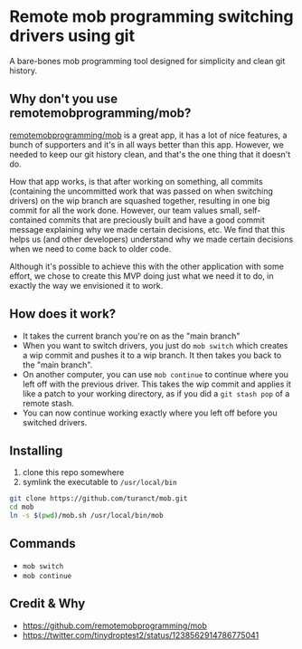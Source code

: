 # Remote mob programming switching drivers using git

A bare-bones mob programming tool designed for simplicity and clean git history.


## Why don't you use remotemobprogramming/mob?

[remotemobprogramming/mob](https://github.com/remotemobprogramming/mob) is a great app, it has a lot of nice features, a bunch of supporters and it's in all ways better than this app. However, we needed to keep our git history clean, and that's the one thing that it doesn't do.

How that app works, is that after working on something, all commits (containing the uncommitted work that was passed on when switching drivers) on the wip branch are squashed together, resulting in one big commit for all the work done. However, our team values small, self-contained commits that are preciously built and have a good commit message explaining why we made certain decisions, etc. We find that this helps us (and other developers) understand why we made certain decisions when we need to come back to older code.

Although it's possible to achieve this with the other application with some effort, we chose to create this MVP doing just what we need it to do, in exactly the way we envisioned it to work.


## How does it work?

- It takes the current branch you're on as the "main branch"
- When you want to switch drivers, you just do `mob switch`
  which creates a wip commit and pushes it to a wip branch.
  It then takes you back to the "main branch".
- On another computer, you can use `mob continue` to continue where you
  left off with the previous driver. This takes the wip commit and
  applies it like a patch to your working directory, as if you did
  a `git stash pop` of a remote stash.
- You can now continue working exactly where you left off before
  you switched drivers.


## Installing

1. clone this repo somewhere
1. symlink the executable to `/usr/local/bin`

```sh
git clone https://github.com/turanct/mob.git
cd mob
ln -s $(pwd)/mob.sh /usr/local/bin/mob
```


## Commands

- `mob switch`
- `mob continue`


## Credit & Why

- https://github.com/remotemobprogramming/mob
- https://twitter.com/tinydroptest2/status/1238562914786775041
